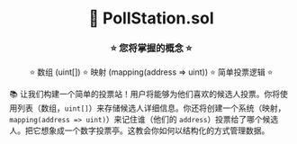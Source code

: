 <div align="center">

# 🚀 PollStation.sol

### ⭐ 您将掌握的概念 ⭐

⭐ 数组 (uint[]) ⭐ 映射 (mapping(address => uint)) ⭐ 简单投票逻辑 ⭐

</div>

📚 让我们构建一个简单的投票站！用户将能够为他们喜欢的候选人投票。你将使用列表（数组，`uint[]`）来存储候选人详细信息。你还将创建一个系统（映射，`mapping(address => uint)`）来记住谁（他们的 `address`）投票给了哪个候选人。把它想象成一个数字投票亭。这教会你如何以结构化的方式管理数据。
